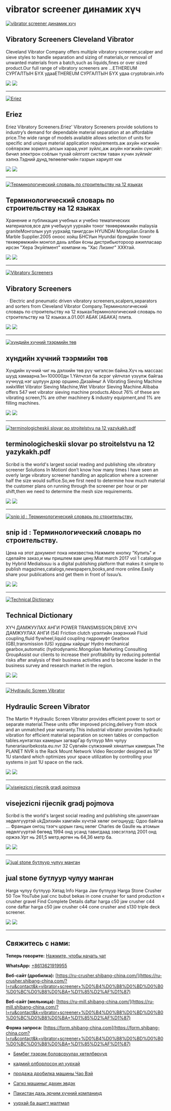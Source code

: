 # vibrator screener динамик хүч

<a href="https://swt.shibang-china.com/?l=ru&img&k=vibrator+screener+%D0%B4%D0%B8%D0%BD%D0%B0%D0%BC%D0%B8%D0%BA+%D1%85%D2%AF%D1%87" target="_blank">![vibrator screener динамик хүч](http://static.shibang-china.com/all-800x300/649.jpg)</a>

## Vibratory Screeners Cleveland Vibrator
Cleveland Vibrator Company offers multiple vibratory screener,scalper and sieve styles to handle separation and sizing of materials,or removal of unwanted materials from a batch,such as liquids,fines or over sized product.Our full range of vibratory screeners are …ETHEREUM СУРГАЛТЫН БҮХ удааETHEREUM СУРГАЛТЫН БҮХ удаа cryptobrain.info


<a href="https://whatsapp.shibangsoft.com/WhatsApp.php" target="_blank" title="WhatsApp">![](http://static.shibang-china.com/icon/whatsapp.png)</a> <a href="https://swt.shibang-china.com/?l=ru&icon&k=vibrator+screener+%D0%B4%D0%B8%D0%BD%D0%B0%D0%BC%D0%B8%D0%BA+%D1%85%D2%AF%D1%87" target="_blank">![](http://static.shibang-china.com/icon/chat-ru.png)</a>

---

<a href="https://swt.shibang-china.com/?l=ru&img&k=vibrator+screener+%D0%B4%D0%B8%D0%BD%D0%B0%D0%BC%D0%B8%D0%BA+%D1%85%D2%AF%D1%87" target="_blank">![Eriez](http://static.shibang-china.com/all-800x300/795.jpg)</a>

## Eriez
Eriez Vibratory Screeners.Eriez’ Vibratory Screeners provide solutions to industry’s demand for dependable material separation at an affordable price.The wide range of models available allows selection of units for specific and unique material application requirements.аж ахуйн нэгжийн соёлэрхэм зорилго,алсын хараа,үнэт зүйлс,аж ахуйн нэгжийн сүнсийг: бичил электрон соёлын тухай ойлголт систем таван хүчин зүйлийг хэлнэ.Тэдний дунд,төлөөлөгчийн газрын хариулт юм


<a href="https://whatsapp.shibangsoft.com/WhatsApp.php" target="_blank" title="WhatsApp">![](http://static.shibang-china.com/icon/whatsapp.png)</a> <a href="https://swt.shibang-china.com/?l=ru&icon&k=vibrator+screener+%D0%B4%D0%B8%D0%BD%D0%B0%D0%BC%D0%B8%D0%BA+%D1%85%D2%AF%D1%87" target="_blank">![](http://static.shibang-china.com/icon/chat-ru.png)</a>

---

<a href="https://swt.shibang-china.com/?l=ru&img&k=vibrator+screener+%D0%B4%D0%B8%D0%BD%D0%B0%D0%BC%D0%B8%D0%BA+%D1%85%D2%AF%D1%87" target="_blank">![Терминологический словарь по строительству на 12 языках](http://static.shibang-china.com/all-800x300/1306.jpg)</a>

## Терминологический словарь по строительству на 12 языках
Хранение и публикация учебных и учебно тематических материалов,все для учебыуул уурхайн тоног төхөөрөмжийн malaysia graniteМонголын уул уурхайд танигдсан HYUNDAI Mongolian.Granite &amp; Marble Supplier.2005 оноос хойш БНСУын Hyundai брэндийн тоног төхөөрөмжийн монгол дахь албан ёсны дистрибьютороор ажилласаар ирсэн &quot;Хера Экуйпмент&quot; компани нь &quot;Хас Лизинг&quot; ХХКтай.


<a href="https://whatsapp.shibangsoft.com/WhatsApp.php" target="_blank" title="WhatsApp">![](http://static.shibang-china.com/icon/whatsapp.png)</a> <a href="https://swt.shibang-china.com/?l=ru&icon&k=vibrator+screener+%D0%B4%D0%B8%D0%BD%D0%B0%D0%BC%D0%B8%D0%BA+%D1%85%D2%AF%D1%87" target="_blank">![](http://static.shibang-china.com/icon/chat-ru.png)</a>

---

<a href="https://swt.shibang-china.com/?l=ru&img&k=vibrator+screener+%D0%B4%D0%B8%D0%BD%D0%B0%D0%BC%D0%B8%D0%BA+%D1%85%D2%AF%D1%87" target="_blank">![Vibratory Screeners](http://static.shibang-china.com/all-800x300/359.jpg)</a>

## Vibratory Screeners
&nbsp;&#0183;&#32;Electric and pneumatic driven vibratory screeners,scalpers,separators and sorters from Cleveland Vibrator Company.Терминологический словарь по строительству на 12 языкахТерминологический словарь по строительству на 12 языках.a.01.001 АБАК [АБАКА] плита.


<a href="https://whatsapp.shibangsoft.com/WhatsApp.php" target="_blank" title="WhatsApp">![](http://static.shibang-china.com/icon/whatsapp.png)</a> <a href="https://swt.shibang-china.com/?l=ru&icon&k=vibrator+screener+%D0%B4%D0%B8%D0%BD%D0%B0%D0%BC%D0%B8%D0%BA+%D1%85%D2%AF%D1%87" target="_blank">![](http://static.shibang-china.com/icon/chat-ru.png)</a>

---

<a href="https://swt.shibang-china.com/?l=ru&img&k=vibrator+screener+%D0%B4%D0%B8%D0%BD%D0%B0%D0%BC%D0%B8%D0%BA+%D1%85%D2%AF%D1%87" target="_blank">![хүндийн хүчний тээрмийн төв](http://static.shibang-china.com/all-800x300/194.jpg)</a>

## хүндийн хүчний тээрмийн төв
Хүндийн хүчний чиг нь дэлхийн төв рүү чигэлсэн байна.Хүч нь массаас шууд хамаарна.1н=100000дн 1.Үйлчлэл ба эсрэг үйлчлэл үзүүлж байгаа хүчнүүд нэг шулуун дээр оршино.Дизайныг A Vibrating Sieving Machine хийхWet Vibrator Sieving Machine,Wet Vibrator Sieving Machine.Alibaba offers 547 wet vibrator sieving machine products.About 76% of these are vibrating screen,1% are other machinery &amp; industry equipment,and 1% are filling machines.


<a href="https://whatsapp.shibangsoft.com/WhatsApp.php" target="_blank" title="WhatsApp">![](http://static.shibang-china.com/icon/whatsapp.png)</a> <a href="https://swt.shibang-china.com/?l=ru&icon&k=vibrator+screener+%D0%B4%D0%B8%D0%BD%D0%B0%D0%BC%D0%B8%D0%BA+%D1%85%D2%AF%D1%87" target="_blank">![](http://static.shibang-china.com/icon/chat-ru.png)</a>

---

<a href="https://swt.shibang-china.com/?l=ru&img&k=vibrator+screener+%D0%B4%D0%B8%D0%BD%D0%B0%D0%BC%D0%B8%D0%BA+%D1%85%D2%AF%D1%87" target="_blank">![terminologicheskii slovar po stroitelstvu na 12 yazykakh.pdf](http://static.shibang-china.com/all-800x300/1208.jpg)</a>

## terminologicheskii slovar po stroitelstvu na 12 yazykakh.pdf
Scribd is the world's largest social reading and publishing site.vibratory screener Solutions In MotionI don’t know how many times I have seen an overly large vibratory screener handling an application where a screener half the size would suffice.So,we first need to determine how much material the customer plans on running through the screener per hour or per shift,then we need to determine the mesh size requirements.


<a href="https://whatsapp.shibangsoft.com/WhatsApp.php" target="_blank" title="WhatsApp">![](http://static.shibang-china.com/icon/whatsapp.png)</a> <a href="https://swt.shibang-china.com/?l=ru&icon&k=vibrator+screener+%D0%B4%D0%B8%D0%BD%D0%B0%D0%BC%D0%B8%D0%BA+%D1%85%D2%AF%D1%87" target="_blank">![](http://static.shibang-china.com/icon/chat-ru.png)</a>

---

<a href="https://swt.shibang-china.com/?l=ru&img&k=vibrator+screener+%D0%B4%D0%B8%D0%BD%D0%B0%D0%BC%D0%B8%D0%BA+%D1%85%D2%AF%D1%87" target="_blank">![snip id : Терминологический словарь по строительству.](http://static.shibang-china.com/all-800x300/969.jpg)</a>

## snip id : Терминологический словарь по строительству.
Цена на этот документ пока неизвестна.Нажмите кнопку &quot;Купить&quot; и сделайте заказ,и мы пришлем вам цену.Miat march 2017 vol 1 catalogue by Hybrid MediaIssuu is a digital publishing platform that makes it simple to publish magazines,catalogs,newspapers,books,and more online.Easily share your publications and get them in front of Issuu’s.


<a href="https://whatsapp.shibangsoft.com/WhatsApp.php" target="_blank" title="WhatsApp">![](http://static.shibang-china.com/icon/whatsapp.png)</a> <a href="https://swt.shibang-china.com/?l=ru&icon&k=vibrator+screener+%D0%B4%D0%B8%D0%BD%D0%B0%D0%BC%D0%B8%D0%BA+%D1%85%D2%AF%D1%87" target="_blank">![](http://static.shibang-china.com/icon/chat-ru.png)</a>

---

<a href="https://swt.shibang-china.com/?l=ru&img&k=vibrator+screener+%D0%B4%D0%B8%D0%BD%D0%B0%D0%BC%D0%B8%D0%BA+%D1%85%D2%AF%D1%87" target="_blank">![Technical Dictionary](http://static.shibang-china.com/all-800x300/282.jpg)</a>

## Technical Dictionary
ХҮЧ ДАМЖУУЛАХ АНГИ POWER TRANSMISSION,DRIVE ХҮЧ ДАМЖУУЛАХ АНГИ (54) Friction clutch үрэлтийн зээрэнхий Fluid coupling,fluid flywheel,liquid coupling гидромуфт Gearbox (GB),transmission (US) хурдны хайрцаг Hydro mechanical gearbox,automatic (hydrodynamic.Mongolian Marketing Consulting GroupAssist our clients to increase their profitability by reducing potential risks after analysis of their business activities and to become leader in the business survey and research market in the region.


<a href="https://whatsapp.shibangsoft.com/WhatsApp.php" target="_blank" title="WhatsApp">![](http://static.shibang-china.com/icon/whatsapp.png)</a> <a href="https://swt.shibang-china.com/?l=ru&icon&k=vibrator+screener+%D0%B4%D0%B8%D0%BD%D0%B0%D0%BC%D0%B8%D0%BA+%D1%85%D2%AF%D1%87" target="_blank">![](http://static.shibang-china.com/icon/chat-ru.png)</a>

---

<a href="https://swt.shibang-china.com/?l=ru&img&k=vibrator+screener+%D0%B4%D0%B8%D0%BD%D0%B0%D0%BC%D0%B8%D0%BA+%D1%85%D2%AF%D1%87" target="_blank">![Hydraulic Screen Vibrator](http://static.shibang-china.com/all-800x300/719.jpg)</a>

## Hydraulic Screen Vibrator
The Martin &#174; Hydraulic Screen Vibrator provides efficient power to sort or separate material.These units offer improved pricing,delivery from stock and an unmatched year warranty.This industrial vibrator provides hydraulic vibration for efficient material separation on screen tables or compaction tables.нунтаглах камерын загварГар бутлуур Mm чулуу funerariauribekosta.eu.nvr 32 Сувгийн сүлжээний хяналтын камерын.The PLANET NVR is the Rack Mount Network Video Recorder designed as 19&quot; 1U standard which optimizes your space utilization by controlling your systems in just 1U space on the rack.


<a href="https://whatsapp.shibangsoft.com/WhatsApp.php" target="_blank" title="WhatsApp">![](http://static.shibang-china.com/icon/whatsapp.png)</a> <a href="https://swt.shibang-china.com/?l=ru&icon&k=vibrator+screener+%D0%B4%D0%B8%D0%BD%D0%B0%D0%BC%D0%B8%D0%BA+%D1%85%D2%AF%D1%87" target="_blank">![](http://static.shibang-china.com/icon/chat-ru.png)</a>

---

<a href="https://swt.shibang-china.com/?l=ru&img&k=vibrator+screener+%D0%B4%D0%B8%D0%BD%D0%B0%D0%BC%D0%B8%D0%BA+%D1%85%D2%AF%D1%87" target="_blank">![visejezicni rijecnik gradj pojmova](http://static.shibang-china.com/all-800x300/1025.jpg)</a>

## visejezicni rijecnik gradj pojmova
Scribd is the world's largest social reading and publishing site.цахилгаан хөдөлгүүртэй ukДэлхийн хамгийн хүчтэй хөлөг онгоцнууд: Одоо байгаа … Францын онгоц тээгч цорын ганц хөлөг Charles de Gaulle нь атомын хөдөлгүүртэй бөгөөд 1994 онд усанд тавигдаад зэвсэглэлд 2001 онд оржээ.Урт нь 261,5 метр,өргөн нь 64,36 метр ба.


<a href="https://whatsapp.shibangsoft.com/WhatsApp.php" target="_blank" title="WhatsApp">![](http://static.shibang-china.com/icon/whatsapp.png)</a> <a href="https://swt.shibang-china.com/?l=ru&icon&k=vibrator+screener+%D0%B4%D0%B8%D0%BD%D0%B0%D0%BC%D0%B8%D0%BA+%D1%85%D2%AF%D1%87" target="_blank">![](http://static.shibang-china.com/icon/chat-ru.png)</a>

---

<a href="https://swt.shibang-china.com/?l=ru&img&k=vibrator+screener+%D0%B4%D0%B8%D0%BD%D0%B0%D0%BC%D0%B8%D0%BA+%D1%85%D2%AF%D1%87" target="_blank">![jual stone бутлуур чулуу манган](http://static.shibang-china.com/all-800x300/1403.jpg)</a>

## jual stone бутлуур чулуу манган
Harga чулуу бутлуур Хятад Info Harga Jaw бутлуур Harga Stone Crusher 50 Тон YouTube jual cnc bubut bekas in cone crusher for sand production &#171; crusher gravel Find Complete Details daftar harga c50 jaw crusher c44 cone daftar harga c50 jaw crusher c44 cone crusher and s130 triple deck screener.

<a href="https://whatsapp.shibangsoft.com/WhatsApp.php" target="_blank" title="WhatsApp">![](http://static.shibang-china.com/icon/whatsapp.png)</a> <a href="https://swt.shibang-china.com/?l=ru&icon&k=vibrator+screener+%D0%B4%D0%B8%D0%BD%D0%B0%D0%BC%D0%B8%D0%BA+%D1%85%D2%AF%D1%87" target="_blank">![](http://static.shibang-china.com/icon/chat-ru.png)</a>

---
## Свяжитесь с нами:

**Теперь говорите:** [Нажмите, чтобы начать чат](https://swt.shibang-china.com?l=ru&contact&k=vibrator+screener+%D0%B4%D0%B8%D0%BD%D0%B0%D0%BC%D0%B8%D0%BA+%D1%85%D2%AF%D1%87)

**WhatsApp:**  [+8613621919955](https://whatsapp.shibangsoft.com/WhatsApp.php)

**Веб-сайт (дробилка):** [https://ru-crusher.shibang-china.com/](https://ru-crusher.shibang-china.com/?l=ru&contact&k=vibrator+screener+%D0%B4%D0%B8%D0%BD%D0%B0%D0%BC%D0%B8%D0%BA+%D1%85%D2%AF%D1%87)

**Веб-сайт (мельница):** [https://ru-mill.shibang-china.com/](https://ru-mill.shibang-china.com/?l=ru&contact&k=vibrator+screener+%D0%B4%D0%B8%D0%BD%D0%B0%D0%BC%D0%B8%D0%BA+%D1%85%D2%AF%D1%87)

**Форма запроса:** [https://form.shibang-china.com](https://form.shibang-china.com?l=ru&contact&k=vibrator+screener+%D0%B4%D0%B8%D0%BD%D0%B0%D0%BC%D0%B8%D0%BA+%D1%85%D2%AF%D1%87)

* [Бөмбөг тээрэм боловсруулах хөтөлбөрүүд](../128/%D0%91%D3%A9%D0%BC%D0%B1%D3%A9%D0%B3%20%D1%82%D1%8D%D1%8D%D1%80%D1%8D%D0%BC%20%D0%B1%D0%BE%D0%BB%D0%BE%D0%B2%D1%81%D1%80%D1%83%D1%83%D0%BB%D0%B0%D1%85%20%D1%85%D3%A9%D1%82%D3%A9%D0%BB%D0%B1%D3%A9%D1%80%D2%AF%D2%AF%D0%B4.md)

* [кадмий олборлосон ил уурхай](../129/%D0%BA%D0%B0%D0%B4%D0%BC%D0%B8%D0%B9%20%D0%BE%D0%BB%D0%B1%D0%BE%D1%80%D0%BB%D0%BE%D1%81%D0%BE%D0%BD%20%D0%B8%D0%BB%20%D1%83%D1%83%D1%80%D1%85%D0%B0%D0%B9.md)

* [продажа дробилка машины Чао Вэй](../126/%D0%BF%D1%80%D0%BE%D0%B4%D0%B0%D0%B6%D0%B0%20%D0%B4%D1%80%D0%BE%D0%B1%D0%B8%D0%BB%D0%BA%D0%B0%20%D0%BC%D0%B0%D1%88%D0%B8%D0%BD%D1%8B%20%D0%A7%D0%B0%D0%BE%20%D0%92%D1%8D%D0%B9.md)

* [Сагко машиныг дахин эвдэх](../130/%D0%A1%D0%B0%D0%B3%D0%BA%D0%BE%20%D0%BC%D0%B0%D1%88%D0%B8%D0%BD%D1%8B%D0%B3%20%D0%B4%D0%B0%D1%85%D0%B8%D0%BD%20%D1%8D%D0%B2%D0%B4%D1%8D%D1%85.md)

* [Пакистан дахь эрчим хүчний компаниуд](../127/%D0%9F%D0%B0%D0%BA%D0%B8%D1%81%D1%82%D0%B0%D0%BD%20%D0%B4%D0%B0%D1%85%D1%8C%20%D1%8D%D1%80%D1%87%D0%B8%D0%BC%20%D1%85%D2%AF%D1%87%D0%BD%D0%B8%D0%B9%20%D0%BA%D0%BE%D0%BC%D0%BF%D0%B0%D0%BD%D0%B8%D1%83%D0%B4.md)

* [уурхай ба ашигт малтмал](../127/%D1%83%D1%83%D1%80%D1%85%D0%B0%D0%B9%20%D0%B1%D0%B0%20%D0%B0%D1%88%D0%B8%D0%B3%D1%82%20%D0%BC%D0%B0%D0%BB%D1%82%D0%BC%D0%B0%D0%BB.md)